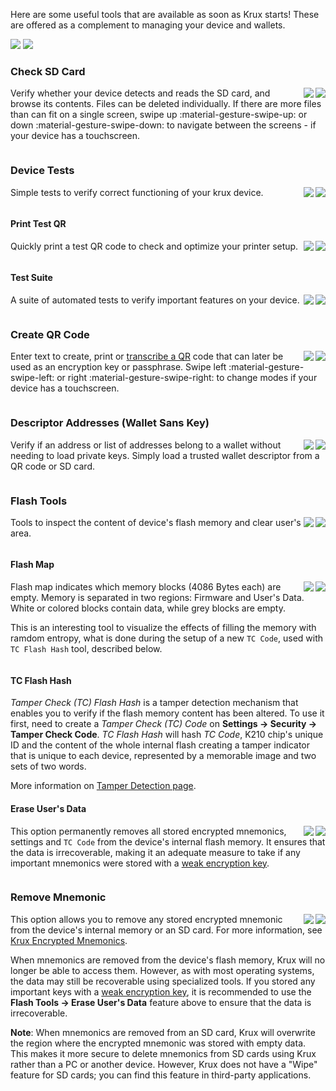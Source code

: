 Here are some useful tools that are available as soon as Krux starts! These are offered as a complement to managing your device and wallets.

<img src="../../../img/maixpy_amigo/tools-options-300.png" class="amigo">
<img src="../../../img/maixpy_m5stickv/tools-options-250.png" class="m5stickv">

### Check SD Card
<img src="../../../img/maixpy_m5stickv/check-sd-card-250.png" align="right" class="m5stickv">
<img src="../../../img/maixpy_amigo/check-sd-card-300.png" align="right" class="amigo">

Verify whether your device detects and reads the SD card, and browse its contents. Files can be deleted individually. If there are more files than can fit on a single screen, swipe up :material-gesture-swipe-up: or down :material-gesture-swipe-down: to navigate between the screens - if your device has a touchscreen.

<div style="clear: both"></div>

### Device Tests
<img src="../../../img/maixpy_m5stickv/device-tests-options-250.png" align="right" class="m5stickv">
<img src="../../../img/maixpy_amigo/device-tests-options-300.png" align="right" class="amigo">

Simple tests to verify correct functioning of your krux device.

<div style="clear: both"></div>

#### Print Test QR
<img src="../../../img/maixpy_m5stickv/print-test-qr-250.png" align="right" class="m5stickv">
<img src="../../../img/maixpy_amigo/print-test-qr-300.png" align="right" class="amigo">

Quickly print a test QR code to check and optimize your printer setup.

<div style="clear: both"></div>

#### Test Suite
<img src="../../../img/maixpy_m5stickv/device-tests-test-suite-250.png" align="right" class="m5stickv">
<img src="../../../img/maixpy_amigo/device-tests-test-suite-300.png" align="right" class="amigo">

A suite of automated tests to verify important features on your device.

<div style="clear: both"></div>

### Create QR Code
<img src="../../../img/maixpy_m5stickv/create-qr-code-250.png" align="right" class="m5stickv">
<img src="../../../img/maixpy_amigo/create-qr-code-300.png" align="right" class="amigo">

Enter text to create, print or [transcribe a QR](./QR-transcript-tools.md) code that can later be used as an encryption key or passphrase. Swipe left :material-gesture-swipe-left: or right :material-gesture-swipe-right: to change modes if your device has a touchscreen.

<div style="clear: both"></div>

### Descriptor Addresses (Wallet Sans Key)
<img src="../../../img/maixpy_m5stickv/descriptor-addresses-250.png" align="right" class="m5stickv">
<img src="../../../img/maixpy_amigo/descriptor-addresses-300.png" align="right" class="amigo">

Verify if an address or list of addresses belong to a wallet without needing to load private keys. Simply load a trusted wallet descriptor from a QR code or SD card.

<div style="clear: both"></div>

### Flash Tools
<img src="../../../img/maixpy_m5stickv/flash-tools-250.png" align="right" class="m5stickv">
<img src="../../../img/maixpy_amigo/flash-tools-300.png" align="right" class="amigo">

Tools to inspect the content of device's flash memory and clear user's area.

<div style="clear: both"></div>

#### Flash Map
<img src="../../../img/maixpy_m5stickv/flash-map-250.png" align="right" class="m5stickv">
<img src="../../../img/maixpy_amigo/flash-map-300.png" align="right" class="amigo">

Flash map indicates which memory blocks (4086 Bytes each) are empty. Memory is separated in two regions: Firmware and User's Data. White or colored blocks contain data, while grey blocks are empty.

This is an interesting tool to visualize the effects of filling the memory with ramdom entropy, what is done during the setup of a new `TC Code`, used with `TC Flash Hash` tool, described below.

<div style="clear: both"></div>

#### TC Flash Hash
*Tamper Check (TC) Flash Hash* is a tamper detection mechanism that enables you to verify if the flash memory content has been altered. To use it first, need to create a *Tamper Check (TC) Code* on **Settings -> Security -> Tamper Check Code**.
*TC Flash Hash* will hash *TC Code*, K210 chip's unique ID and the content of the whole internal flash creating a tamper indicator that is unique to each device, represented by a memorable image and two sets of two words.

More information on [Tamper Detection page](tamper-detection.md).

#### Erase User's Data
<img src="../../../img/maixpy_m5stickv/erase-data-250.png" align="right" class="m5stickv">
<img src="../../../img/maixpy_amigo/erase-data-300.png" align="right" class="amigo">

This option permanently removes all stored encrypted mnemonics, settings and `TC Code` from the device's internal flash memory. It ensures that the data is irrecoverable, making it an adequate measure to take if any important mnemonics were stored with a [weak encryption key](https://www.hivesystems.com/blog/are-your-passwords-in-the-green).

<div style="clear: both"></div>

### Remove Mnemonic
<img src="../../../img/maixpy_m5stickv/load-mnemonic-storage-options-250.png" align="right" class="m5stickv">
<img src="../../../img/maixpy_amigo/load-mnemonic-storage-options-300.png" align="right" class="amigo">

This option allows you to remove any stored encrypted mnemonic from the device's internal memory or an SD card. For more information, see [Krux Encrypted Mnemonics](./encrypted-mnemonics.md).

When mnemonics are removed from the device's flash memory, Krux will no longer be able to access them. However, as with most operating systems, the data may still be recoverable using specialized tools. If you stored any important keys with a [weak encryption key](https://www.hivesystems.com/blog/are-your-passwords-in-the-green), it is recommended to use the **Flash Tools -> Erase User's Data** feature above to ensure that the data is irrecoverable.

**Note**: When mnemonics are removed from an SD card, Krux will overwrite the region where the encrypted mnemonic was stored with empty data. This makes it more secure to delete mnemonics from SD cards using Krux rather than a PC or another device. However, Krux does not have a "Wipe" feature for SD cards; you can find this feature in third-party applications.

<div style="clear: both"></div>
